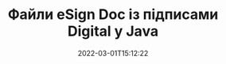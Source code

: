 ---
############################# Static ############################
layout: "auto-gen-signature"
date: 2022-03-01T15:12:22
draft: false
operation: Sign
signaturetype: Digital
fileformat: Doc
productName: Java
lang: uk
productCode: java
otherformats: pdf doc docx docm dot dotx odt ott xls xlsx xlsm xlsb ods ots xltx xltm pptx pptm
breadcrumb: Put Digital signature on Doc for Java

############################# Head ############################
head_title: "Додавання цифрових електронних підписів до файлу Doc за допомогою Java"
head_description: "Помістіть цифровий підпис у файл Doc для Java за допомогою кількох рядків коду. Використовуйте API підпису документів GroupDocs, щоб підписувати десятки форматів файлів."

############################# Header ############################
title: "Файли eSign Doc із підписами Digital у Java"
description: "Як додати підпис Digital за допомогою кількох рядків коду Java"
bg_image: "https://cms.admin.containerize.com/templates/aspose/App_Themes/V3/images/bg/header1.png"
bg_overlay: false
button:
    enable: true

############################# SubMenu ############################
submenu:
    enable: true

    left:
        img_alt: "GroupDocs.Signature for Java"
        image: "https://cms.admin.containerize.com/templates/groupdocs/images/product-logos/90x90-noborder/groupdocs-signature-java.png"
        product: "GroupDocs.Signature"
        platform: "Java"



############################# About ############################
about:
    enable: true
    title: "Про API цифрових підписів GroupDocs.Signature for Java"
    content: |
        [GroupDocs.Signature for Java](https://products.groupdocs.com/signature/java/) — це популярний API для оформлення документів за допомогою цифрових електронних підписів із цифровими сертифікатами. API цифрових підписів використовує файли сертифікатів PFX для підписання документів із захищеними паролем закритими та відкритими ключами. Цифрові підписи можна використовувати для сертифікації бізнес-документів за допомогою окремої сторінки eSign PDF, сертифікації цілих документів Microsoft Office, таких як Words, Excel, файли Powerpoint і документи Open Office. Клієнти можуть легко маніпулювати підписами, наприклад редагувати їх, видаляти або коригувати. API надає спосіб пошуку та перевірки підписів. Крім того, передбачено безліч можливостей для налаштування підписів.
    

############################# Steps ############################
steps:
    enable: true
    title_left: "Кроки для підпису Doc за допомогою Digital у Java"
    content_left: |
        [GroupDocs.Signature for Java](https://products.groupdocs.com/signature/java/) надає можливість швидко та легко підписувати документи Doc за допомогою підписів Digital.
        
        * Створіть екземпляр класу підпису, який надає файл Doc, який має бути підписаний як шлях або потік пам’яті
        * Створіть екземпляр класу SignOptions і встановіть усі потрібні дані.
        * Викликати метод Signature.Sign(), передаючи вихідний файл Doc або потік пам’яті

    title_right: " Системні вимоги"
    content_right: |
        GroupDocs.Signature for Java підтримуються на всіх основних платформах і операційних системах. Перш ніж виконувати наведений нижче код, переконайтеся, що у вашій системі встановлено такі передумови.

        * Операційні системи: Microsoft Windows, Linux, MacOS
        * Середовища розробки: NetBeans, Intellij IDEA, Eclipse, etc.
        * Java runtime: J2SE 6.0 and above
        * Отримайте останню версію GroupDocs.Signature for Java від [Maven](https://repository.groupdocs.com/webapp/#/artifacts/browse/tree/General/repo/com/groupdocs/groupdocs-signature)
         
    code: |
        ```java    
                
        // Set up input Doc file
        String filePath = "input.doc";
        // Set up output file
        String outputFilePath = "output.doc";
        // Provide digital certificate
        String certificateFilePath = "certificate.pfx";

        // Instantiate Signature for input file
        Signature signature = new Signature(filePath);

        //Provide sign options
        DigitalSignOptions options = new DigitalSignOptions(certificateFilePath);

        // set certificate password
        options.setPassword("1234567890");

        // set signature position
        options.setLeft(50);
        options.setTop(200);

        // sign Doc document
        SignResult result = signature.sign(outputFilePath, options);

        ```

############################# Demos ############################
demos:
    enable: true
    title: "Підпис документів Doc за допомогою Digital Live Demo"
    content: |
       Підпишіть файл Doc різними підписами просто зараз, відвідавши веб-сайт [GroupDocs.Signature App](https://products.groupdocs.app/signature/family). Безкоштовна онлайн-демоверсія чекає на вас.          

############################# More Formats ############################
more_formats:
    enable: true
    title: "Інші підтримувані підписи Digital для Java"
    content: |
        "Ви також можете підписати Doc іншими типами підписів. Перегляньте список нижче."
    format: 
       
       
back_to_top:
    enable: true
---